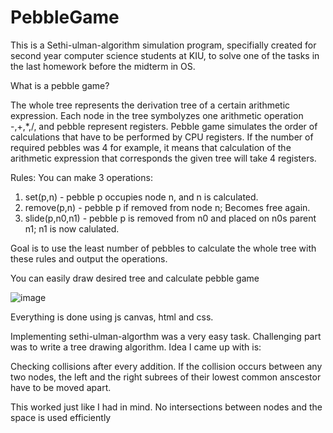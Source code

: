 # PebbleGame

This is a Sethi-ulman-algorithm simulation program,
specifially created for second year computer science  students at KIU,
to solve one of the tasks in the last homework before the midterm in OS.

  What is a pebble game?

  The whole tree represents the derivation tree of a certain arithmetic expression. 
Each node in the tree symbolyzes one arithmetic operation -,+,*,/, and pebble represent registers.
Pebble game simulates the order of calculations that have to be performed by CPU registers.
If the number of required pebbles was 4 for example, it means that calculation of the arithmetic expression
that corresponds the given tree will take 4 registers.

  Rules:
  You can make 3 operations:
  1) set(p,n) - pebble p occupies node n, and n is calculated.
  2) remove(p,n) - pebble p if removed from node n; Becomes free again.
  3) slide(p,n0,n1) - pebble p is removed from n0 and placed on n0s parent n1; n1 is now calulated.
  
  Goal is to use the least number of pebbles to calculate the whole tree with these rules and output the operations.

You can easily draw desired tree and calculate pebble game

![image](https://user-images.githubusercontent.com/100124448/232602577-d02fc5af-2e08-4598-ab00-8eb8651ad074.png)

  Everything is done using js canvas, html and css.
  
  Implementing sethi-ulman-algorthm was a very easy task.
  Challenging part was to write a tree drawing algorithm. Idea I came up with is:
  
  Checking collisions after every addition. If the collision occurs between any two nodes,
  the left and the right subrees of their lowest common anscestor have to be moved apart.
  
  This worked just like I had in mind. No intersections between nodes and the space is used efficiently
  

